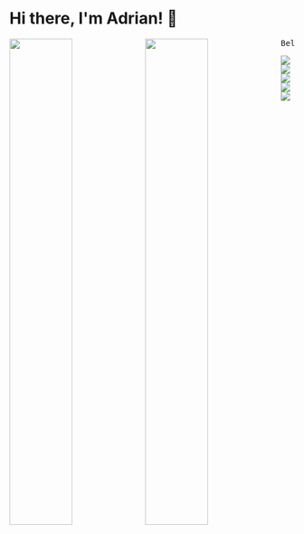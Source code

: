 # Hi there, I'm Adrian! 👋 

<img align="left" width="47%" src="https://github-readme-stats.vercel.app/api?username=aliadrian&hide=stars,issues&show_icons=true&theme=radical" />

<img align="left" width="47%" src="https://github-readme-stats.vercel.app/api/top-langs/?username=aliadrian&layout=compact&theme=radical" />
<pre>
Below is the languages I use to program the most.
</pre>
<img align="left" src="https://img.shields.io/badge/html5-%23E34F26.svg?style=for-the-badge&logo=html5&logoColor=white" />
<img align="left" src="https://img.shields.io/badge/css3-%231572B6.svg?style=for-the-badge&logo=css3&logoColor=white" />
<img align="left" src="https://img.shields.io/badge/javascript-%23323330.svg?style=for-the-badge&logo=javascript&logoColor=%23F7DF1E" />
<img align="left" src="https://img.shields.io/badge/react-%2320232a.svg?style=for-the-badge&logo=react&logoColor=%2361DAFB" />
<img src="https://img.shields.io/badge/c%23-%23239120.svg?style=for-the-badge&logo=c-sharp&logoColor=white" />
